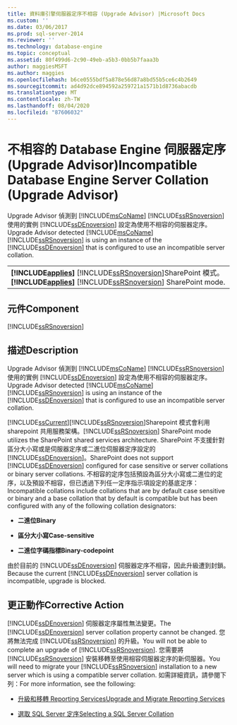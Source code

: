 ```yaml
---
title: 資料庫引擎伺服器定序不相容 (Upgrade Advisor) |Microsoft Docs
ms.custom: ''
ms.date: 03/06/2017
ms.prod: sql-server-2014
ms.reviewer: ''
ms.technology: database-engine
ms.topic: conceptual
ms.assetid: 80f499d6-2c90-49eb-a5b3-0bb5b7faaa3b
author: maggiesMSFT
ms.author: maggies
ms.openlocfilehash: b6ce0555bdf5a878e56d87a8bd55b5ce6c4b2649
ms.sourcegitcommit: ad4d92dce894592a259721a1571b1d8736abacdb
ms.translationtype: MT
ms.contentlocale: zh-TW
ms.lasthandoff: 08/04/2020
ms.locfileid: "87606032"
---
```

# <a name="incompatible-database-engine-server-collation-upgrade-advisor"></a><span data-ttu-id="d95ae-102">不相容的 Database Engine 伺服器定序 (Upgrade Advisor)</span><span class="sxs-lookup"><span data-stu-id="d95ae-102">Incompatible Database Engine Server Collation (Upgrade Advisor)</span></span>
  <span data-ttu-id="d95ae-103">Upgrade Advisor 偵測到 [!INCLUDE[msCoName](../../includes/msconame-md.md)] [!INCLUDE[ssRSnoversion](../../includes/ssrsnoversion-md.md)] 使用的實例 [!INCLUDE[ssDEnoversion](../../includes/ssdenoversion-md.md)] 設定為使用不相容的伺服器定序。</span><span class="sxs-lookup"><span data-stu-id="d95ae-103">Upgrade Advisor detected [!INCLUDE[msCoName](../../includes/msconame-md.md)] [!INCLUDE[ssRSnoversion](../../includes/ssrsnoversion-md.md)] is using an instance of the [!INCLUDE[ssDEnoversion](../../includes/ssdenoversion-md.md)] that is configured to use an incompatible server collation.</span></span>  
  
||  
|-|  
|<span data-ttu-id="d95ae-104">**[!INCLUDE[applies](../../includes/applies-md.md)]**  [!INCLUDE[ssRSnoversion](../../includes/ssrsnoversion-md.md)]SharePoint 模式。</span><span class="sxs-lookup"><span data-stu-id="d95ae-104">**[!INCLUDE[applies](../../includes/applies-md.md)]**  [!INCLUDE[ssRSnoversion](../../includes/ssrsnoversion-md.md)] SharePoint mode.</span></span>|  
  
## <a name="component"></a><span data-ttu-id="d95ae-105">元件</span><span class="sxs-lookup"><span data-stu-id="d95ae-105">Component</span></span>  
 [!INCLUDE[ssRSnoversion](../../includes/ssrsnoversion-md.md)]  
  
## <a name="description"></a><span data-ttu-id="d95ae-106">描述</span><span class="sxs-lookup"><span data-stu-id="d95ae-106">Description</span></span>  
 <span data-ttu-id="d95ae-107">Upgrade Advisor 偵測到 [!INCLUDE[msCoName](../../includes/msconame-md.md)] [!INCLUDE[ssRSnoversion](../../includes/ssrsnoversion-md.md)] 使用的實例 [!INCLUDE[ssDEnoversion](../../includes/ssdenoversion-md.md)] 設定為使用不相容的伺服器定序。</span><span class="sxs-lookup"><span data-stu-id="d95ae-107">Upgrade Advisor detected [!INCLUDE[msCoName](../../includes/msconame-md.md)] [!INCLUDE[ssRSnoversion](../../includes/ssrsnoversion-md.md)] is using an instance of the [!INCLUDE[ssDEnoversion](../../includes/ssdenoversion-md.md)] that is configured to use an incompatible server collation.</span></span>  
  
 [!INCLUDE[ssCurrent](../../includes/sscurrent-md.md)]<span data-ttu-id="d95ae-108">[!INCLUDE[ssRSnoversion](../../includes/ssrsnoversion-md.md)]Sharepoint 模式會利用 sharepoint 共用服務架構。</span><span class="sxs-lookup"><span data-stu-id="d95ae-108">[!INCLUDE[ssRSnoversion](../../includes/ssrsnoversion-md.md)] SharePoint mode utilizes the SharePoint shared services architecture.</span></span> <span data-ttu-id="d95ae-109">SharePoint 不支援針對區分大小寫或是伺服器定序或二進位伺服器定序設定的 [!INCLUDE[ssDEnoversion](../../includes/ssdenoversion-md.md)]。</span><span class="sxs-lookup"><span data-stu-id="d95ae-109">SharePoint does not support [!INCLUDE[ssDEnoversion](../../includes/ssdenoversion-md.md)] configured for case sensitive or server collations or binary server collations.</span></span> <span data-ttu-id="d95ae-110">不相容的定序包括預設為區分大小寫或二進位的定序，以及預設不相容，但已透過下列任一定序指示項設定的基底定序：</span><span class="sxs-lookup"><span data-stu-id="d95ae-110">Incompatible collations include collations that are by default case sensitive or binary and a base collation that by default is compatible but has been configured with any of the following collation designators:</span></span>  
  
-   <span data-ttu-id="d95ae-111">**二進位**</span><span class="sxs-lookup"><span data-stu-id="d95ae-111">**Binary**</span></span>  
  
-   <span data-ttu-id="d95ae-112">**區分大小寫**</span><span class="sxs-lookup"><span data-stu-id="d95ae-112">**Case-sensitive**</span></span>  
  
-   <span data-ttu-id="d95ae-113">**二進位字碼指標**</span><span class="sxs-lookup"><span data-stu-id="d95ae-113">**Binary-codepoint**</span></span>  
  
 <span data-ttu-id="d95ae-114">由於目前的 [!INCLUDE[ssDEnoversion](../../includes/ssdenoversion-md.md)] 伺服器定序不相容，因此升級遭到封鎖。</span><span class="sxs-lookup"><span data-stu-id="d95ae-114">Because the current [!INCLUDE[ssDEnoversion](../../includes/ssdenoversion-md.md)] server collation is incompatible, upgrade is blocked.</span></span>  
  
## <a name="corrective-action"></a><span data-ttu-id="d95ae-115">更正動作</span><span class="sxs-lookup"><span data-stu-id="d95ae-115">Corrective Action</span></span>  
 <span data-ttu-id="d95ae-116">[!INCLUDE[ssDEnoversion](../../includes/ssdenoversion-md.md)] 伺服器定序屬性無法變更。</span><span class="sxs-lookup"><span data-stu-id="d95ae-116">The [!INCLUDE[ssDEnoversion](../../includes/ssdenoversion-md.md)] server collation property cannot be changed.</span></span> <span data-ttu-id="d95ae-117">您將無法完成 [!INCLUDE[ssRSnoversion](../../includes/ssrsnoversion-md.md)] 的升級。</span><span class="sxs-lookup"><span data-stu-id="d95ae-117">You will not be able to complete an upgrade of [!INCLUDE[ssRSnoversion](../../includes/ssrsnoversion-md.md)].</span></span> <span data-ttu-id="d95ae-118">您需要將 [!INCLUDE[ssRSnoversion](../../includes/ssrsnoversion-md.md)] 安裝移轉至使用相容伺服器定序的新伺服器。</span><span class="sxs-lookup"><span data-stu-id="d95ae-118">You will need to migrate your [!INCLUDE[ssRSnoversion](../../includes/ssrsnoversion-md.md)] installation to a new server which is using a compatible server collation.</span></span> <span data-ttu-id="d95ae-119">如需詳細資訊，請參閱下列：</span><span class="sxs-lookup"><span data-stu-id="d95ae-119">For more information, see the following:</span></span>  
  
-   [<span data-ttu-id="d95ae-120">升級和移轉 Reporting Services</span><span class="sxs-lookup"><span data-stu-id="d95ae-120">Upgrade and Migrate Reporting Services</span></span>](https://go.microsoft.com/fwlink/?LinkId=233227)  
  
-   [<span data-ttu-id="d95ae-121">選取 SQL Server 定序</span><span class="sxs-lookup"><span data-stu-id="d95ae-121">Selecting a SQL Server Collation</span></span>](https://go.microsoft.com/fwlink/?LinkId=233226)  
  
  
